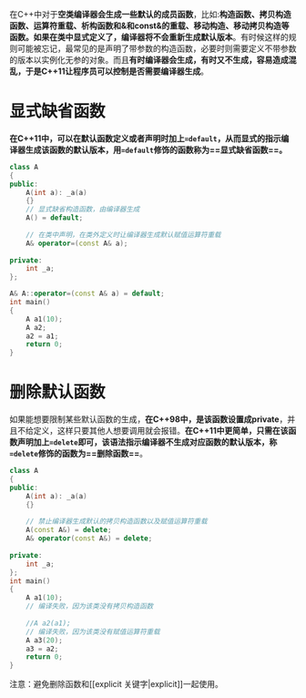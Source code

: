 在C++中对于**空类编译器会生成一些默认的成员函数**，比如:**构造函数、拷贝构造函数、运算符重载、析构函数和&和const&的重载、移动构造、移动拷贝构造等函数。如果在类中显式定义了，编译器将不会重新生成默认版本**。有时候这样的规则可能被忘记，最常见的是声明了带参数的构造函数，必要时则需要定义不带参数的版本以实例化无参的对象。而且**有时编译器会生成，有时又不生成，容易造成混乱，于是C++11让程序员可以控制是否需要编译器生成**。

# 显式缺省函数
**在C++11中，可以在默认函数定义或者声明时加上`=default`，从而显式的指示编译器生成该函数的默认版本，用`=default`修饰的函数称为==显式缺省函数==。**
```cpp
class A 
{ 
public:
	A(int a): _a(a) 
	{}
	// 显式缺省构造函数，由编译器生成 
	A() = default;
	
	// 在类中声明，在类外定义时让编译器生成默认赋值运算符重载 
	A& operator=(const A& a);
	
private: 
	int _a;
};

A& A::operator=(const A& a) = default; 
int main()
{
	A a1(10); 
	A a2;
	a2 = a1; 
	return 0;
}
```

# 删除默认函数
如果能想要限制某些默认函数的生成，**在C++98中，是该函数设置成private**，并且不给定义，这样只要其他人想要调用就会报错。**在C++11中更简单，只需在该函数声明加上`=delete`即可，该语法指示编译器不生成对应函数的默认版本，称`=delete`修饰的函数为==删除函数==**。
```cpp
class A 
{ 
public:
	A(int a): _a(a) 
    {}
    
	// 禁止编译器生成默认的拷贝构造函数以及赋值运算符重载 
	A(const A&) = delete;
	A& operator(const A&) = delete; 
	
private:
	int _a; 
};
int main() 
{
	A a1(10);
	// 编译失败，因为该类没有拷贝构造函数 
	
	//A a2(a1);
	// 编译失败，因为该类没有赋值运算符重载 
	A a3(20);
	a3 = a2; 
	return 0;
}
```
注意：避免删除函数和[[explicit 关键字|explicit]]一起使用。


